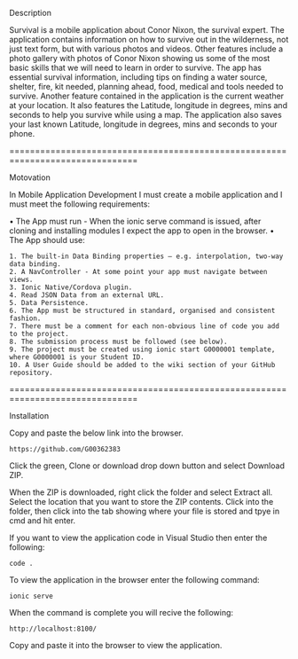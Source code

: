 Description

Survival is a mobile application about Conor Nixon, the survival expert. The application contains information on how to survive out in the wilderness, not just text form, but with various photos and videos. Other features include a photo gallery with photos of Conor Nixon showing us some of the most basic skills that we will need to learn in order to survive. The app has essential survival information, including tips on finding a water source, shelter, fire, kit needed, planning ahead, food, medical and tools needed to survive. Another feature contained in the application is the current weather at your location. It also features the Latitude, longitude in degrees, mins and seconds to help you survive while using a map. The application also saves your last known Latitude, longitude in degrees, mins and seconds to your phone.

===============================================================================

Motovation

In Mobile Application Development I must create a mobile application and I must meet the following requirements:

• The App must run - When the ionic serve command is issued, after cloning and installing modules I expect the app to open in the browser.
• The App should use:

	1. The built-in Data Binding properties – e.g. interpolation, two-way data binding.
	2. A NavController - At some point your app must navigate between views.
	3. Ionic Native/Cordova plugin.
	4. Read JSON Data from an external URL.
	5. Data Persistence.
	6. The App must be structured in standard, organised and consistent fashion.
	7. There must be a comment for each non-obvious line of code you add to the project.
	8. The submission process must be followed (see below).
	9. The project must be created using ionic start G0000001 template, where G0000001 is your Student ID.
	10. A User Guide should be added to the wiki section of your GitHub repository.

===============================================================================

Installation

Copy and paste the below link into the browser.

	https://github.com/G00362383

Click the green, Clone or download drop down button and select Download ZIP.

When the ZIP is downloaded, right click the folder and select Extract all. 
Select the location that you want to store the ZIP contents.
Click into the folder, then click into the tab showing where your file is stored and tpye in cmd and hit enter.

If you want to view the application code in Visual Studio then enter the following:

	code .

To view the application in the browser enter the following command:

	ionic serve

When the command is complete you will recive the following:

	http://localhost:8100/

Copy and paste it into the browser to view the application.
